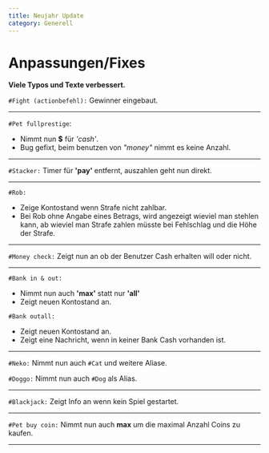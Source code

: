 ```yaml
---
title: Neujahr Update
category: Generell
---
```


# Anpassungen/Fixes

**Viele Typos und Texte verbessert.**

`#Fight (actionbefehl):` Gewinner eingebaut.

---

`#Pet fullprestige`:
- Nimmt nun **$** für *'cash'*.
- Bug gefixt, beim benutzen von *"money"* nimmt es keine Anzahl.

---

`#Stacker:` Timer für **'pay'** entfernt, auszahlen geht nun direkt.

---

`#Rob:`
- Zeige Kontostand wenn Strafe nicht zahlbar.
- Bei Rob ohne Angabe eines Betrags, wird angezeigt wieviel man stehlen kann, ab wieviel man Strafe zahlen müsste bei Fehlschlag und die Höhe der Strafe.

---

`#Money check:` Zeigt nun an ob der Benutzer Cash erhalten will oder nicht.

---

`#Bank in & out:`
- Nimmt nun auch **'max'** statt nur **'all'**
- Zeigt neuen Kontostand an.

`#Bank outall:`
- Zeigt neuen Kontostand an.
- Zeigt eine Nachricht, wenn in keiner Bank Cash vorhanden ist.

---

`#Neko:` Nimmt nun auch `#Cat` und weitere Aliase.

`#Doggo:` Nimmt nun auch `#Dog` als Alias.

---

`#Blackjack:` Zeigt Info an wenn kein Spiel gestartet.

---

`#Pet buy coin:` Nimmt nun auch **max** um die maximal Anzahl Coins zu kaufen.

---

